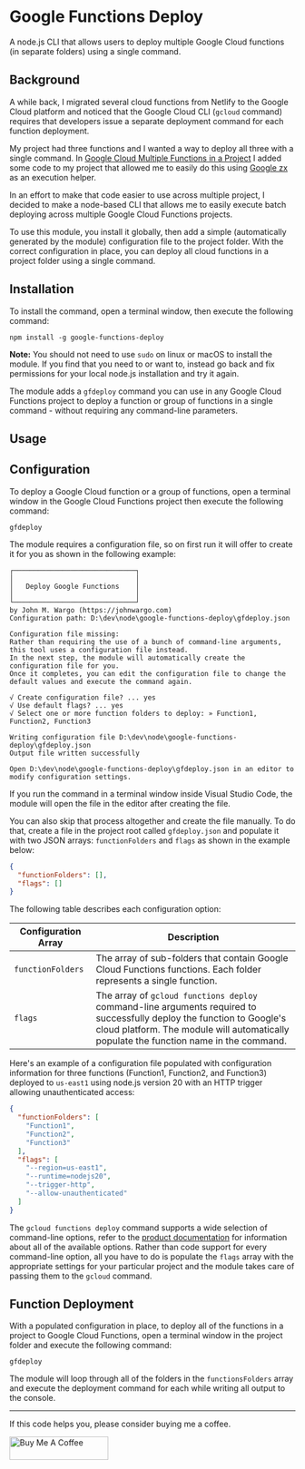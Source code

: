 # Google Functions Deploy

A node.js CLI that allows users to deploy multiple Google Cloud functions (in separate folders) using a single command.

## Background

A while back, I migrated several cloud functions from Netlify to the Google Cloud platform and noticed that the Google Cloud CLI (`gcloud` command) requires that developers issue a separate deployment command for each function deployment. 

My project had three functions and I wanted a way to deploy all three with a single command. In [Google Cloud Multiple Functions in a Project](https://johnwargo.com/posts/2024/google-cloud-multiple-functions/) I added some code to my project that allowed me to easily do this using [Google zx](https://github.com/google/zx) as an execution helper. 

In an effort to make that code easier to use across multiple project, I decided to make a node-based CLI that allows me to easily execute batch deploying across multiple Google Cloud Functions projects.

To use this module, you install it globally, then add a simple (automatically generated by the module) configuration file to the project folder. With the correct configuration in place, you can deploy all cloud functions in a project folder using a single command. 

## Installation

To install the command, open a terminal window, then execute the following command:

``` shell
npm install -g google-functions-deploy
```

**Note:** You should not need to use `sudo` on linux or macOS to install the module. If you find that you need to or want to, instead go back and fix permissions for your local node.js installation and try it again.

The module adds a `gfdeploy` command you can use in any Google Cloud Functions project to deploy a function or group of functions in a single command - without requiring any command-line parameters.

## Usage

## Configuration

To deploy a Google Cloud function or a group of functions, open a terminal window in the Google Cloud Functions project then execute the following command:

``` shell
gfdeploy
```

The module requires a configuration file, so on first run it will offer to create it for you as shown in the following example:

``` shell
┌──────────────────────────────┐
│                              │
│   Deploy Google Functions    │
│                              │
└──────────────────────────────┘
by John M. Wargo (https://johnwargo.com)
Configuration path: D:\dev\node\google-functions-deploy\gfdeploy.json

Configuration file missing:
Rather than requiring the use of a bunch of command-line arguments, this tool uses a configuration file instead.
In the next step, the module will automatically create the configuration file for you.
Once it completes, you can edit the configuration file to change the default values and execute the command again.

√ Create configuration file? ... yes
√ Use default flags? ... yes
√ Select one or more function folders to deploy: » Function1, Function2, Function3

Writing configuration file D:\dev\node\google-functions-deploy\gfdeploy.json
Output file written successfully

Open D:\dev\node\google-functions-deploy\gfdeploy.json in an editor to modify configuration settings.
```

If you run the command in a terminal window inside Visual Studio Code, the module will open the file in the editor after creating the file.

You can also skip that process altogether and create the file manually. To do that, create a file in the project root called `gfdeploy.json` and populate it with two JSON arrays: `functionFolders` and `flags` as shown in the example below:

```json
{
  "functionFolders": [],
  "flags": []
}
```

The following table describes each configuration option:

| Configuration Array | Description |
| ------------------- | ----------- |
| `functionFolders`   | The array of sub-folders that contain Google Cloud Functions functions. Each folder represents a single function. |
| `flags`             | The array of `gcloud functions deploy` command-line arguments required to successfully deploy the function to Google's cloud platform. The module will automatically populate the function name in the command. |

Here's an example of a configuration file populated with configuration information for three functions (Function1, Function2, and Function3) deployed to `us-east1` using node.js version 20 with an HTTP trigger allowing unauthenticated access:

```json
{
  "functionFolders": [
    "Function1",
    "Function2",
    "Function3"
  ],
  "flags": [
    "--region=us-east1",
    "--runtime=nodejs20",
    "--trigger-http",
    "--allow-unauthenticated"
  ]
}
```

The `gcloud functions deploy` command supports a wide selection of command-line options, refer to the [product documentation](https://cloud.google.com/sdk/gcloud/reference/functions/deploy) for information about all of the available options. Rather than code support for every command-line option, all you have to do is populate the `flags` array with the appropriate settings for your particular project and the module takes care of passing them to the `gcloud` command.

## Function Deployment

With a populated configuration in place, to deploy all of the functions in a project to Google Cloud Functions, open a terminal window in the project folder and execute the following command:

``` shell
gfdeploy
```

The module will loop through all of the folders in the `functionsFolders` array and execute the deployment command for each while writing all output to the console. 

***

If this code helps you, please consider buying me a coffee.

<a href="https://www.buymeacoffee.com/johnwargo" target="_blank"><img src="https://cdn.buymeacoffee.com/buttons/default-orange.png" alt="Buy Me A Coffee" height="41" width="174"></a>